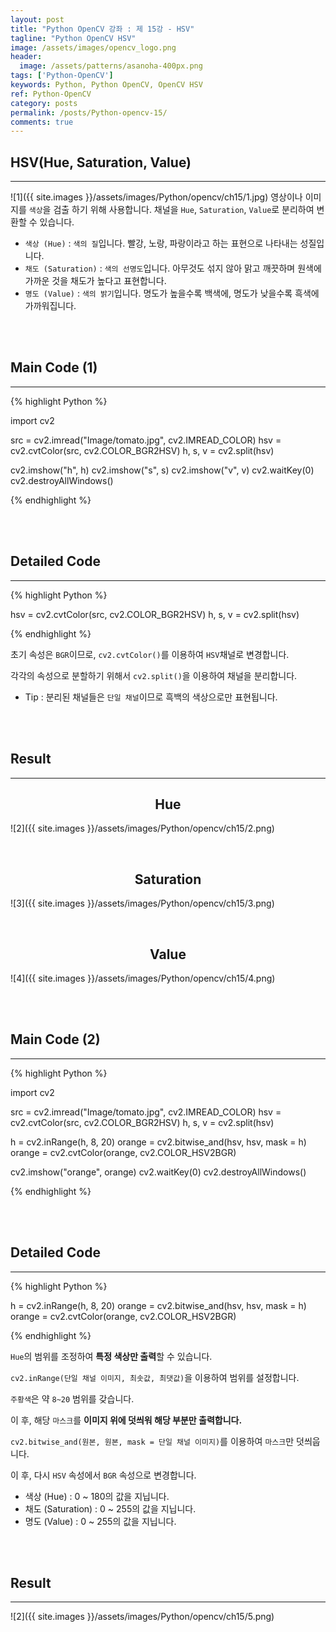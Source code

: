 ```yaml
---
layout: post
title: "Python OpenCV 강좌 : 제 15강 - HSV"
tagline: "Python OpenCV HSV"
image: /assets/images/opencv_logo.png
header:
  image: /assets/patterns/asanoha-400px.png
tags: ['Python-OpenCV']
keywords: Python, Python OpenCV, OpenCV HSV
ref: Python-OpenCV
category: posts
permalink: /posts/Python-opencv-15/
comments: true
---
```


## HSV(Hue, Saturation, Value) ##
----------

![1]({{ site.images }}/assets/images/Python/opencv/ch15/1.jpg)
영상이나 이미지를 `색상`을 검출 하기 위해 사용합니다. 채널을 `Hue`, `Saturation`, `Value`로 분리하여 변환할 수 있습니다. 

* `색상 (Hue)` : `색의 질`입니다. 빨강, 노랑, 파랑이라고 하는 표현으로 나타내는 성질입니다.
* `채도 (Saturation)` : `색의 선명도`입니다. 아무것도 섞지 않아 맑고 깨끗하며 원색에 가까운 것을 채도가 높다고 표현합니다.
* `명도 (Value)` : `색의 밝기`입니다. 명도가 높을수록 백색에, 명도가 낮을수록 흑색에 가까워집니다.

<br>
<br>

## Main Code (1) ##
----------

{% highlight Python %}

import cv2

src = cv2.imread("Image/tomato.jpg", cv2.IMREAD_COLOR)
hsv = cv2.cvtColor(src, cv2.COLOR_BGR2HSV)
h, s, v = cv2.split(hsv)

cv2.imshow("h", h)
cv2.imshow("s", s)
cv2.imshow("v", v)
cv2.waitKey(0)
cv2.destroyAllWindows()

{% endhighlight %}

<br>
<br>

## Detailed Code ##
----------

{% highlight Python %}

hsv = cv2.cvtColor(src, cv2.COLOR_BGR2HSV)
h, s, v = cv2.split(hsv)

{% endhighlight %}

초기 속성은 `BGR`이므로, `cv2.cvtColor()`를 이용하여 `HSV`채널로 변경합니다.

각각의 속성으로 분할하기 위해서 `cv2.split()`을 이용하여 채널을 분리합니다.

* Tip : 분리된 채널들은 `단일 채널`이므로 흑백의 색상으로만 표현됩니다.

<br>
<br>

## Result ##
----------

## <center>Hue</center> ##

![2]({{ site.images }}/assets/images/Python/opencv/ch15/2.png)

<br>

## <center>Saturation</center> ##

![3]({{ site.images }}/assets/images/Python/opencv/ch15/3.png)

<br>

## <center>Value</center> ##

![4]({{ site.images }}/assets/images/Python/opencv/ch15/4.png)

<br>
<br>

## Main Code (2) ##
----------

{% highlight Python %}

import cv2

src = cv2.imread("Image/tomato.jpg", cv2.IMREAD_COLOR)
hsv = cv2.cvtColor(src, cv2.COLOR_BGR2HSV)
h, s, v = cv2.split(hsv)

h = cv2.inRange(h, 8, 20)
orange = cv2.bitwise_and(hsv, hsv, mask = h)
orange = cv2.cvtColor(orange, cv2.COLOR_HSV2BGR)

cv2.imshow("orange", orange)
cv2.waitKey(0)
cv2.destroyAllWindows()

{% endhighlight %}

<br>
<br>

## Detailed Code ##
----------

{% highlight Python %}

h = cv2.inRange(h, 8, 20)
orange = cv2.bitwise_and(hsv, hsv, mask = h)
orange = cv2.cvtColor(orange, cv2.COLOR_HSV2BGR)

{% endhighlight %}

`Hue`의 범위를 조정하여 **특정 색상만 출력**할 수 있습니다.

`cv2.inRange(단일 채널 이미지, 최솟값, 최댓값)`을 이용하여 범위를 설정합니다.

`주황색`은 약 `8~20` 범위를 갖습니다.

이 후, 해당 `마스크`를 **이미지 위에 덧씌워 해당 부분만 출력합니다.**

`cv2.bitwise_and(원본, 원본, mask = 단일 채널 이미지)`를 이용하여 `마스크`만 덧씌웁니다.

이 후, 다시 `HSV` 속성에서 `BGR` 속성으로 변경합니다.

* 색상 (Hue) : 0 ~ 180의 값을 지닙니다.
* 채도 (Saturation) : 0 ~ 255의 값을 지닙니다.
* 명도 (Value) : 0 ~ 255의 값을 지닙니다.

<br>
<br>

## Result ##
----------

![2]({{ site.images }}/assets/images/Python/opencv/ch15/5.png)